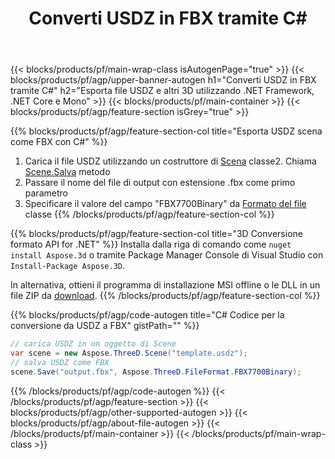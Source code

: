 ﻿---
title: Converti USDZ in FBX tramite C# 
description: Converti USDZ e altri 3D file utilizzando .NET API
url: /it/net/conversion/usdz-to-fbx/
family: 3d
platformtag: net
feature: conversion
informat: USDZ
outformat: FBX
otherformats: GLTF PLY FBX STL JT AMF DXF DAE 
---
{{< blocks/products/pf/main-wrap-class isAutogenPage="true" >}}
{{< blocks/products/pf/agp/upper-banner-autogen h1="Converti USDZ in FBX tramite C#" h2="Esporta file USDZ e altri 3D utilizzando .NET Framework, .NET Core e Mono" >}}
{{< blocks/products/pf/main-container >}}
{{< blocks/products/pf/agp/feature-section isGrey="true" >}}

{{% blocks/products/pf/agp/feature-section-col title="Esporta USDZ scena come FBX con C#" %}}
1. Carica il file USDZ utilizzando un costruttore di [Scena](https://apireference.aspose.com/3d/net/aspose.threed/scene) classe2. Chiama [Scene.Salva](https://apireference.aspose.com/3d/net/aspose.threed/scene/methods/save/index) metodo
3. Passare il nome del file di output con estensione .fbx come primo parametro
4. Specificare il valore del campo "FBX7700Binary" da [Formato del file](https://apireference.aspose.com/3d/net/aspose.threed/fileformat/fields/index) classe
{{% /blocks/products/pf/agp/feature-section-col %}}

{{% blocks/products/pf/agp/feature-section-col title="3D Conversione formato API for .NET" %}}
Installa dalla riga di comando come ```nuget install Aspose.3d``` o tramite Package Manager Console di Visual Studio con ```Install-Package Aspose.3D```.

In alternativa, ottieni il programma di installazione MSI offline o le DLL in un file ZIP da [download](https://downloads.aspose.com/3d/net).
{{% /blocks/products/pf/agp/feature-section-col %}}

{{% blocks/products/pf/agp/code-autogen title="C# Codice per la conversione da USDZ a FBX" gistPath="" %}}
```cs
// carica USDZ in un oggetto di Scene 
var scene = new Aspose.ThreeD.Scene("template.usdz");
// salva USDZ come FBX 
scene.Save("output.fbx", Aspose.ThreeD.FileFormat.FBX7700Binary);

```
{{% /blocks/products/pf/agp/code-autogen %}}
{{< /blocks/products/pf/agp/feature-section >}}
{{< blocks/products/pf/agp/other-supported-autogen >}}
{{< blocks/products/pf/agp/about-file-autogen >}}
{{< /blocks/products/pf/main-container >}}
{{< /blocks/products/pf/main-wrap-class >}}